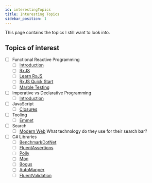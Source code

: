 ```yaml
---
id: interestingTopics
title: Interesting Topics
sidebar_position: 1
---
```


This page contains the topics I still want to look into.

## Topics of interest

- [ ] Functional Reactive Programming
  - [ ] [Introduction](https://www.youtube.com/watch?v=vLmaZxegahk)
  - [ ] [RxJS](https://rxjs.dev/)
  - [ ] [Learn RxJS](https://www.learnrxjs.io/)
  - [ ] [RxJS Quick Start](https://www.youtube.com/watch?v=2LCo926NFLI)
  - [ ] [Marble Testing](https://medium.com/@bencabanes/marble-testing-observable-introduction-1f5ad39231c)
- [ ] Imperative vs Declarative Programming
  - [ ] [Introduction](https://ui.dev/imperative-vs-declarative-programming/)
- [ ] JavaScript
  - [ ] [Closures](https://developer.mozilla.org/en-US/docs/Web/JavaScript/Closures)
- [ ] Tooling
  - [ ] [Emmet](https://code.visualstudio.com/docs/editor/emmet)
- [ ] Search
  - [ ] [Modern Web](https://modern-web.dev/) What technology do they use for their search bar?
- [ ] C# Libraries
  - [ ] [BenchmarkDotNet](https://github.com/dotnet/BenchmarkDotNet)
  - [ ] [FluentAssertions](https://github.com/fluentassertions/fluentassertions)
  - [ ] [Polly](https://github.com/App-vNext/Polly)
  - [ ] [Moq](https://github.com/moq/moq4)
  - [ ] [Bogus](https://github.com/bchavez/Bogus)
  - [ ] [AutoMapper](https://github.com/AutoMapper/AutoMapper)
  - [ ] [FluentValidation](https://github.com/FluentValidation/FluentValidation)

